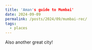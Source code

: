 ```yaml
---
title: 'Aman's guide to Mumbai'
date: 2024-09-09
permalink: /posts/2024/09/mumbai-rec/
tags:
  - places
---
```



Also another great city!
